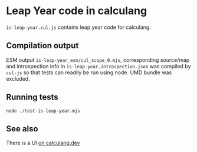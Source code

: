 # Leap Year code in calculang

`is-leap-year.cul.js` contains leap year code for calculang.

## Compilation output

ESM output `is-leap-year_esm/cul_scope_0.mjs`, corresponding source/map and introspection info in `is-leap-year.introspection.json` was compiled by `cul-js` so that tests can readily be run using node. UMD bundle was excluded.

## Running tests

```node ./test-is-leap-year.mjs```

## See also

There is a UI [on calculang.dev](https://calculang.dev/examples-viewer?id=leap-year)
